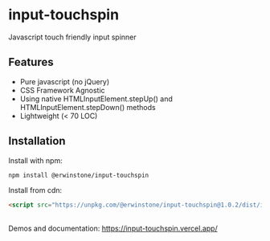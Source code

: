 # input-touchspin

Javascript touch friendly input spinner

## Features

- Pure javascript (no jQuery)
- CSS Framework Agnostic
- Using native HTMLInputElement.stepUp() and HTMLInputElement.stepDown() methods
- Lightweight (< 70 LOC)

## Installation

Install with npm:

```bash
npm install @erwinstone/input-touchspin
```

Install from cdn:

```html
<script src="https://unpkg.com/@erwinstone/input-touchspin@1.0.2/dist/input-touchspin.min.js"></script>
```

##

Demos and documentation: https://input-touchspin.vercel.app/
